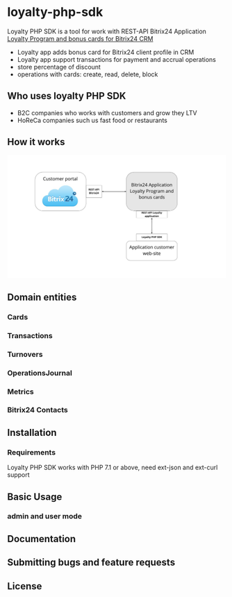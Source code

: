 # loyalty-php-sdk
Loyalty PHP SDK is a tool for work with REST-API Bitrix24 Application [Loyalty Program and bonus cards for Bitrix24 CRM](https://www.bitrix24.ru/apps/?app=b24io.loyalty)

* Loyalty app adds bonus card for Bitrix24 client profile in CRM
* Loyalty app support transactions for payment and accrual operations
* store percentage of discount
* operations with cards: create, read, delete, block
 
## Who uses loyalty PHP SDK
* B2C companies who works with customers and grow they LTV
* HoReCa companies such us fast food or restaurants

## How it works

<p align="center">
  <img src="./docs/img/loyalty-php-sdk-base-schema.jpg" alt="Loyalty Program and bonus cards for Bitrix24 CRM" width="1333">
</p>

## Domain entities

### Cards

### Transactions

### Turnovers

### OperationsJournal

### Metrics

### Bitrix24 Contacts

## Installation

### Requirements
Loyalty PHP SDK works with PHP 7.1 or above, need ext-json and ext-curl support

## Basic Usage

### admin and user mode

## Documentation

## Submitting bugs and feature requests

## License